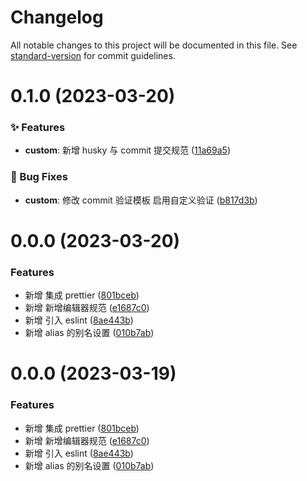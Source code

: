 # Changelog

All notable changes to this project will be documented in this file. See [standard-version](https://github.com/conventional-changelog/standard-version) for commit guidelines.

# 0.1.0 (2023-03-20)

### ✨ Features

- **custom**: 新增 husky 与 commit 提交规范 ([11a69a5](https://github.com/hexianWeb/HeXianBlog/commit/11a69a5))

### 🐛 Bug Fixes

- **custom**: 修改 commit 验证模板 启用自定义验证 ([b817d3b](https://github.com/hexianWeb/HeXianBlog/commit/b817d3b))

# 0.0.0 (2023-03-20)

### Features

- 新增 集成 prettier ([801bceb](https://github.com/hexianWeb/HeXianBlog/commit/801bceb64957b8a9bb573b8e2d6201a23cad6196))
- 新增 新增编辑器规范 ([e1687c0](https://github.com/hexianWeb/HeXianBlog/commit/e1687c08d76ccd5441288b162cfe2b2722c0235d))
- 新增 引入 eslint ([8ae443b](https://github.com/hexianWeb/HeXianBlog/commit/8ae443b17ac4c655c18ac2939f64b399eec669b8))
- 新增 alias 的别名设置 ([010b7ab](https://github.com/hexianWeb/HeXianBlog/commit/010b7ab063bacc8060d8d51255ef5807078d8010))

# 0.0.0 (2023-03-19)

### Features

- 新增 集成 prettier ([801bceb](https://github.com/hexianWeb/HeXianBlog/commit/801bceb64957b8a9bb573b8e2d6201a23cad6196))
- 新增 新增编辑器规范 ([e1687c0](https://github.com/hexianWeb/HeXianBlog/commit/e1687c08d76ccd5441288b162cfe2b2722c0235d))
- 新增 引入 eslint ([8ae443b](https://github.com/hexianWeb/HeXianBlog/commit/8ae443b17ac4c655c18ac2939f64b399eec669b8))
- 新增 alias 的别名设置 ([010b7ab](https://github.com/hexianWeb/HeXianBlog/commit/010b7ab063bacc8060d8d51255ef5807078d8010))
